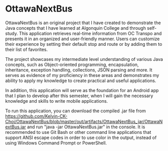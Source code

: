 # OttawaNextBus

OttawaNextBus is an original project that I have created to demonstrate the Java concepts that I have learned at Algonquin College and through self-study. This application retrieves real-time information from OC Transpo and presents it in an organized and user-friendly manner. Users can customize their experience by setting their default stop and route or by adding them to their list of favorites.

The project showcases my intermediate level understanding of various Java concepts, such as Object-oriented programming, encapsulation, inheritance, exception handling, collections, JSON parsing and more. It serves as evidence of my proficiency in these areas and demonstrates my ability to apply my knowledge to create practical and useful applications.

In addition, this application will serve as the foundation for an Android app that I plan to develop after this semester, when I will gain the necessary knowledge and skills to write mobile applications.

To run this application, you can download the compiled .jar file from https://github.com/Kelvin-CK-Choi/OttawaNextBus/blob/master/out/artifacts/OttawaNextBus_jar/OttawaNextBus.jar and run "java -jar OttawaNextBus.jar" in the console. It is recommended to use Git Bash or other command line applications that support ANSI escape codes in order to use color in the output, instead of using Windows Command Prompt or PowerShell.
